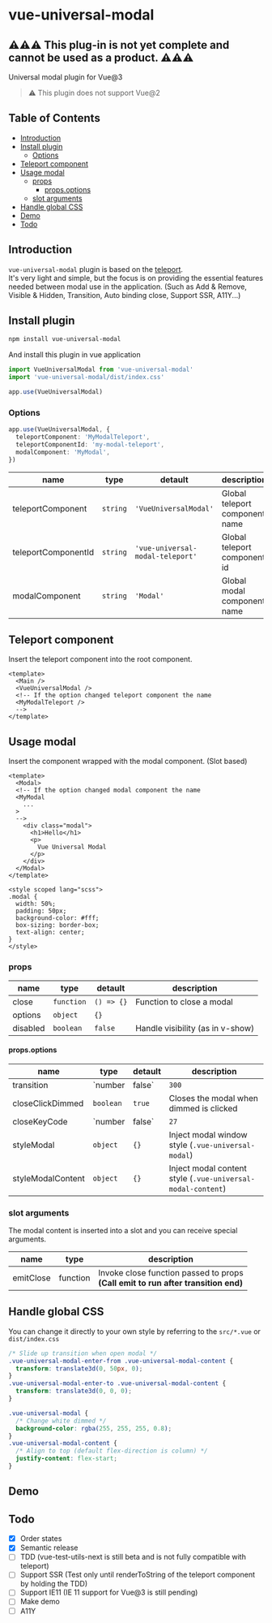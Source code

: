 # vue-universal-modal

## ⚠️⚠️⚠️ **This plug-in is not yet complete and cannot be used as a product.** ⚠️⚠️⚠️

Universal modal plugin for Vue@3  

> ⚠️ This plugin does not support Vue@2

## Table of Contents

- [Introduction](#introduction)
- [Install plugin](#install-plugin)
  * [Options](#options)
- [Teleport component](#teleport-component)
- [Usage modal](#usage-modal)
  * [props](#props)
    + [props.options](#propsoptions)
  * [slot arguments](#slot-arguments)
- [Handle global CSS](#handle-global-css)
- [Demo](#demo)
- [Todo](#todo)


## Introduction

`vue-universal-modal` plugin is based on the <a href="https://v3.vuejs.org/guide/teleport.html#teleport" target="_blank">teleport</a>.  
It's very light and simple, but the focus is on providing the essential features needed between modal use in the application.
(Such as Add & Remove, Visible & Hidden, Transition, Auto binding close, Support SSR, A11Y...)

## Install plugin

```bash
npm install vue-universal-modal
```

And install this plugin in vue application

```ts
import VueUniversalModal from 'vue-universal-modal'
import 'vue-universal-modal/dist/index.css'

app.use(VueUniversalModal)
```

### Options

```ts
app.use(VueUniversalModal, {
  teleportComponent: 'MyModalTeleport',
  teleportComponentId: 'my-modal-teleport',
  modalComponent: 'MyModal',
})
```

| name | type | detault | description |
|- | - | - | - |
| teleportComponent | `string` | `'VueUniversalModal'` | Global teleport component name |
| teleportComponentId | `string` | `'vue-universal-modal-teleport'` | Global teleport component id |
| modalComponent | `string` | `'Modal'` | Global modal component name |

## Teleport component

Insert the teleport component into the root component.

```vue
<template>
  <Main />
  <VueUniversalModal />
  <!-- If the option changed teleport component the name
  <MyModalTeleport />
  -->
</template>
```

## Usage modal

Insert the component wrapped with the modal component. (Slot based)

```vue
<template>
  <Modal>
  <!-- If the option changed modal component the name
  <MyModal
    ...
  >
  -->
    <div class="modal">
      <h1>Hello</h1>
      <p>
        Vue Universal Modal
      </p>
    </div>
  </Modal>
</template>

<style scoped lang="scss">
.modal {
  width: 50%;
  padding: 50px;
  background-color: #fff;
  box-sizing: border-box;
  text-align: center;
}
</style>
```

### props

| name | type | detault | description |
|- | - | - | - |
| close | `function` | `() => {}` | Function to close a modal |
| options | `object` | `{}` |  |
| disabled | `boolean` | `false` | Handle visibility (as in v-show) |

#### props.options

| name | type | detault | description |
|- | - | - | - |
| transition | `number | false` | `300` | transition duration |
| closeClickDimmed | `boolean` | `true` | Closes the modal when dimmed is clicked |
| closeKeyCode | `number | false` | `27` | Handle just visibility (as in v-show) |
| styleModal | `object` | `{}` | Inject modal window style (`.vue-universal-modal`) |
| styleModalContent | `object` | `{}` | Inject modal content style (`.vue-universal-modal-content`) |

### slot arguments

The modal content is inserted into a slot and you can receive special arguments.

| name | type | description |
|- | - | - |
| emitClose | function | Invoke close function passed to props<br>**(Call emit to run after transition end)** |

## Handle global CSS

You can change it directly to your own style by referring to the `src/*.vue` or `dist/index.css`

```css
/* Slide up transition when open modal */
.vue-universal-modal-enter-from .vue-universal-modal-content {
  transform: translate3d(0, 50px, 0);
}
.vue-universal-modal-enter-to .vue-universal-modal-content {
  transform: translate3d(0, 0, 0);
}

.vue-universal-modal {
  /* Change white dimmed */
  background-color: rgba(255, 255, 255, 0.8);
}
.vue-universal-modal-content {
  /* Align to top (default flex-direction is column) */
  justify-content: flex-start;
}
```

## Demo

## Todo

* [x] Order states
* [X] Semantic release
* [ ] TDD (vue-test-utils-next is still beta and is not fully compatible with teleport)
* [ ] Support SSR (Test only until renderToString of the teleport component by holding the TDD)
* [ ] Support IE11 (IE 11 support for Vue@3 is still pending)
* [ ] Make demo
* [ ] A11Y